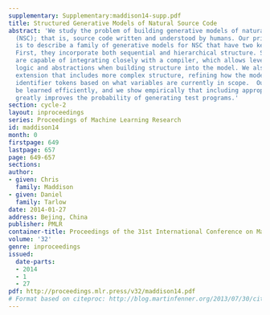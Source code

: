 ```yaml
---
supplementary: Supplementary:maddison14-supp.pdf
title: Structured Generative Models of Natural Source Code
abstract: 'We study the problem of building generative models of natural source code
  (NSC); that is, source code written and understood by humans. Our primary contribution
  is to describe a family of generative models for NSC that have two key properties:
  First, they incorporate both sequential and hierarchical structure. Second, they
  are capable of integrating closely with a compiler, which allows leveraging compiler
  logic and abstractions when building structure into the model. We also develop an
  extension that includes more complex structure, refining how the model generates
  identifier tokens based on what variables are currently in scope.  Our models can
  be learned efficiently, and we show empirically that including appropriate structure
  greatly improves the probability of generating test programs.'
section: cycle-2
layout: inproceedings
series: Proceedings of Machine Learning Research
id: maddison14
month: 0
firstpage: 649
lastpage: 657
page: 649-657
sections: 
author:
- given: Chris
  family: Maddison
- given: Daniel
  family: Tarlow
date: 2014-01-27
address: Bejing, China
publisher: PMLR
container-title: Proceedings of the 31st International Conference on Machine Learning
volume: '32'
genre: inproceedings
issued:
  date-parts:
  - 2014
  - 1
  - 27
pdf: http://proceedings.mlr.press/v32/maddison14.pdf
# Format based on citeproc: http://blog.martinfenner.org/2013/07/30/citeproc-yaml-for-bibliographies/
---
```

